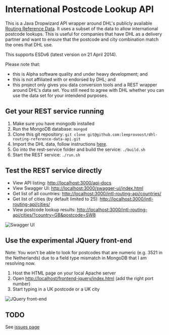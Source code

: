 # International Postcode Lookup API

This is a Java Dropwizard API wrapper around DHL's publicly available [Routing Reference Data](http://www.dhl.co.uk/en/express/resource_centre/integrated_shipping_solutions/developer_download_centre1.html#reference_data). It uses a subset of the data to allow international postcode lookups. This is useful for companies that have DHL as a delivery partner and want to ensure that the postcode and city combination match the ones that DHL use.

This supports ESDv6 (latest version on 21 April 2014). 

Please note that:
- this is Alpha software quality and under heavy development; and
- this is not affiliated with or endorsed by DHL; and
- this project only gives you data conversion tools and a REST wrapper around DHL's data set. You still need to agree with DHL whether you can use the data set for your intendend purposes.

## Get your REST service running

1. Make sure you have mongodb installed
2. Run the MongoDB database: `mongod`
3. Clone this git repository: `git clone git@github.com:leeprovoost/dhl-routing-reference-data-api.git`
4. Import the DHL data, follow instructions [here](https://github.com/leeprovoost/dhl-routing-reference-data-api/tree/master/routing-reference-data).
3. Go into the rest-service folder and build the service: `./build.sh`
4. Start the REST service: `./run.sh`

## Test the REST service directly

- View API listing: [http://localhost:3000/api-docs](http://localhost:3000/api-docs)
- View Swagger UI: [http://localhost:3000/swagger-ui/index.html](http://localhost:3000/swagger-ui/index.html)
- Get list of all countries: [http://localhost:3000/intl-routing-api/countries/](http://localhost:3000/intl-routing-api/countries/)
- Get list of cities (by default limited to 25): [http://localhost:3000/intl-routing-api/cities/](http://localhost:3000/intl-routing-api/cities/)
- View postcode lookup results: [http://localhost:3000/intl-routing-api/cities/?country=GB&postcode=SW8](http://localhost:3000/intl-routing-api/cities/?countryCode=GB&postcode=SW8)

![Swagger UI](https://github.com/leeprovoost/dhl-routing-reference-data-api/raw/master/screenshots/swagger.png)

## Use the experimental JQuery front-end

Note: You won't be able to look for postcodes that are numeric (e.g. 3521 in the Netherlands) due to a field type mismatch in MongoDB that I am resolving now.

1. Host the HTML page on your local Apache server
2. Open [http://localhost/frontend-jquery/index.html](http://localhost/frontend-jquery/index.html) (add the right port number)
3. Start typing in a UK postcode or a UK city

![JQuery front-end](https://github.com/leeprovoost/dhl-routing-reference-data-api/raw/master/screenshots/front-end.png)

## TODO

See [issues page](https://github.com/leeprovoost/dhl-routing-reference-data-api/issues)
